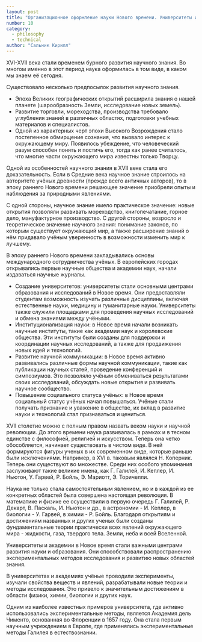 ```yaml
---
layout: post
title: "Организационное оформление науки Нового времени. Университеты и академии как сообщества ученых-экспериментаторов"
number: 10
category:
  - philosophy
  - technical
author: "Сальник Кирилл"
---
```


XVI-XVII века стали временем бурного развития научного знания. Во многом именно в этот период наука оформилась в том виде, в каком мы знаем её сегодня.

Существовало несколько предпосылок развития научного знания.

* Эпоха Великих географических открытий расширила знания о нашей планете (шарообразность Земли, исследование новых земель).
* Развитие торговли, мореходства, производства требовало углубления знаний в различных областях, подготовки учебных материалов и специалистов.
* Одной из характерных черт эпохи Высокого Возрождения стало постепенное обмирщение сознания, что вызвало интерес к окружающему миру. Появилось убеждение, что человеческий разум способен понять и постичь его, тогда как ранее считалось, что многие части окружающего мира известны только Творцу.

Одной из особенностей научного знания в XVII веке стала его доказательность. Если в Средние века научное знание строилось на авторитете учёных древности (прежде всего античных авторов), то в эпоху раннего Нового времени решающее значение приобрели опыты и наблюдения за природными явлениями.

С одной стороны, научное знание имело практическое значение: новые открытия позволяли развивать мореходство, книгопечатание, горное дело, мануфактурное производство. С другой стороны, возросло и теоретическое значение научного знания: понимание законов, по которым существует окружающий мир, а также расширение знаний о нём придавало учёным уверенность в возможности изменить мир к лучшему.

В эпоху раннего Нового времени закладывались основы международного сотрудничества учёных. В европейских городах открывались первые научные общества и академии наук, начали издаваться научные журналы.

* Создание университетов: университеты стали основными центрами образования и исследований в Новое время. Они предоставляли студентам возможность изучать различные дисциплины, включая естественные науки, медицину и гуманитарные науки. Университеты также служили площадками для проведения научных исследований и обмена знаниями между учёными.
* Институционализация науки: в Новое время начали возникать научные институты, такие как академии наук и королевские общества. Эти институты были созданы для поддержки и координации научных исследований, а также для продвижения новых идей и технологий.
* Развитие научной коммуникации: в Новое время активно развивались различные формы научной коммуникации, такие как публикации научных статей, проведение конференций и симпозиумов. Это позволяло учёным обмениваться результатами своих исследований, обсуждать новые открытия и развивать научное сообщество.
* Повышение социального статуса учёных: в Новое время социальный статус учёных начал повышаться. Учёные стали получать признание и уважение в обществе, их вклад в развитие науки и технологий стал признаваться и цениться.

XVII столетие можно с полным правом назвать веком науки и научной революции. До этого времени наука развивалась в рамках и в тесном единстве с философией, религией и искусством. Теперь она четко обособляется, начинает существовать в чистом виде. В ней формируются фигуры ученых в их современном виде, которые раньше были исключениями. Например, в XVI в. таковым являлся Н. Коперник. Теперь они существуют во множестве. Среди них особого упоминания заслуживают такие великие имена, как Г. Галилей, И. Кеплер, И. Ньютон, У. Гарвей, Р. Бойль, Э. Мариотт, Э. Торичелли.

Наука не только стала самостоятельным явлением, но и в каждой из ее конкретных областей была совершена настоящая революция. В математике и физике ее осуществили в первую очередь Г. Галилей, Р. Декарт, В. Паскаль, И. Ньютон и др., в астрономии - И. Кеплер, в биологии - У. Гарвей, в химии - Р. Бойль. Благодаря открытиям и достижениям названных и других ученых были созданы фундаментальные теории практически всех явлений окружающего мира - жидкости, газа, твердого тела. Земли, неба и всей Вселенной.

Университеты и академии в Новое время стали важными центрами развития науки и образования. Они способствовали распространению экспериментальных методов исследования и развитию новых областей знания.

В университетах и академиях учёные проводили эксперименты, изучали свойства веществ и явлений, разрабатывали новые теории и методы исследования. Это привело к значительным достижениям в области физики, химии, биологии и других наук.

Одним из наиболее известных примеров университета, где активно использовались экспериментальные методы, является Академия дель Чименто, основанная во Флоренции в 1657 году. Она стала первым научным учреждением в Европе, где применялись экспериментальные методы Галилея в естествознании.